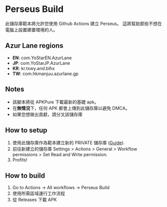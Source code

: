 # Perseus Build
此儲存庫範本將允許您使用 Github Actions 建立 Perseus。 這將幫助那些不想在電腦上設置建置環境的人。

## Azur Lane regions
- **EN**: com.YoStarEN.AzurLane
- **JP**: com.YoStarJP.AzurLane
- **KR**: kr.txwy.and.blhx
- **TW**: com.hkmanjuu.azurlane.gp

## Notes
- 該腳本將從 APKPure 下載最新的基礎 apk。
- 在**無情況**下，任何 APK 都會上傳到此儲存庫以避免 DMCA。
- 如果您想做出貢獻，請分叉該儲存庫

## How to setup
1. 使用此儲存庫作為範本建立新的 PRIVATE 儲存庫 ([Guide](https://docs.github.com/en/repositories/creating-and-managing-repositories/creating-a-repository-from-a-template)).
2. 前往新建立的儲存庫 Settings > Actions > General > Workflow permissions > Set Read and Write permission.
3. Profits!

## How to build
1. Go to Actions -> All workflows -> Perseus Build
2. 使用所需區域運行工作流程
3. 從 Releases 下載 APK
